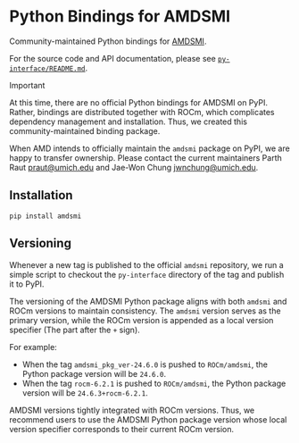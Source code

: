 # Python Bindings for AMDSMI

Community-maintained Python bindings for [AMDSMI](https://github.com/ROCm/amdsmi).

For the source code and API documentation, please see [`py-interface/README.md`](/py-interface).

> [!IMPORTANT]
> At this time, there are no official Python bindings for AMDSMI on PyPI. Rather, bindings are distributed together with ROCm, which complicates dependency management and installation. Thus, we created this community-maintained binding package.
>
> When AMD intends to officially maintain the `amdsmi` package on PyPI, we are happy to transfer ownership. Please contact the current maintainers Parth Raut <praut@umich.edu> and Jae-Won Chung <jwnchung@umich.edu>.

## Installation

```
pip install amdsmi
```

## Versioning

Whenever a new tag is published to the official `amdsmi` repository, we run a simple script to checkout the `py-interface` directory of the tag and publish it to PyPI.

The versioning of the AMDSMI Python package aligns with both `amdsmi` and ROCm versions to maintain consistency. The `amdsmi` version serves as the primary version, while the ROCm version is appended as a local version specifier (The part after the `+` sign). 

For example:
- When the tag `amdsmi_pkg_ver-24.6.0` is pushed to `ROCm/amdsmi`, the Python package version will be `24.6.0`.
- When the tag `rocm-6.2.1` is pushed to `ROCm/amdsmi`, the Python package version will be `24.6.3+rocm-6.2.1`.

AMDSMI versions tightly integrated with ROCm versions. Thus, we recommend users to use the AMDSMI Python package version whose local version specifier corresponds to their current ROCm version.
